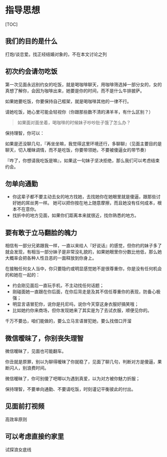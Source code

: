 # 指导思想

\[TOC]

## 我们的目的是什么

打炮/谈恋爱。找正经结婚对象的，不在本文讨论之列

## 初次约会请勿吃饭

第一次见面永远别约女的吃饭，就是喝咖啡聊天，用咖啡筛选掉一部分女的，女的真想了解你，会因为咖啡出来，她要是你的时间，而不是什么牛排披萨。

如果她要吃饭，你要保持自己框架，就是喝咖啡其他的一律不行。

请她吃饭，她心里可能会轻视你（你跟那些数不清的沸羊羊，有什么区别？）

> 如果面对面坐着，喝咖啡的时候妹子吵吵肚子饿了怎么办？

保持理智，你可以：

如果是还没聊几句，『再坐坐嘛，我觉得这里环境还行，多聊聊』（见面主要目的是聊天，切入暧昧调情，而不是吃饭，你要带领她，不要被傻逼女的带节奏）

『咋了，你想请我吃饭是嘛』，如果这一句妹子坚决拒绝，那么我们可以考虑结束约会。

## 勿单向通勤

* 你这辈子都不要主动去女的地方找她，去找她你在她眼里就是傻逼，跟那些讨好她的屌丝男一样。 她可以把你按在地上随意摩擦，而且她没有任何成本，根本不在意你。
* 找折中的地方见面，如果你们距离本来就很近，找你熟悉的地方。

## 要有敢于立马翻脸的魄力

相信有一部分兄弟跟我一样，一直以来给人『好说话』的感觉，但你约的妹子多了就会发现，有相当一部分妹子是非常没礼貌的，如果她眼里你分数比他低，那么她大概率会把各种人性丑恶的一面释放到你身上。

在接触任何女人当中，你只要隐约或明显感觉她不是很尊重你，你是没有任何机会的和她在一起的：

* 约会刚见面后一直玩手机，不主动找任何话题；
* 刚碰面她一直跟在你后面，在你后背走是及其不信任尊重你的表现，防备心极强；
* 明显言语冒犯你，说你是托尼吗，说你今天穿这身衣服好搞笑哦；
* 比如她约你来商场，但你发现她来了其实是为了去试衣服，顺便见你的。

千万不要怂，咱们能做的，要么立马言语冒犯她，要么找借口开溜

## 微信暧昧了，你别丧失理智

微信暧昧了，见面也可能翻车。

你丑就是原罪，别以为聊得暧昧了你就稳了，见面了聊几句，判断对方是傻逼，果断闪人，别浪费时间。

微信暧昧了，你可别傻了吧唧以为遇到真爱，以为对方被你魅力折服；

保持理智，不要单向通勤、不要请吃饭，时刻谨记平衡彼此的付出。

## 见面前打视频

高效率原则

## 可以考虑直接约家里

试探浪女底线

